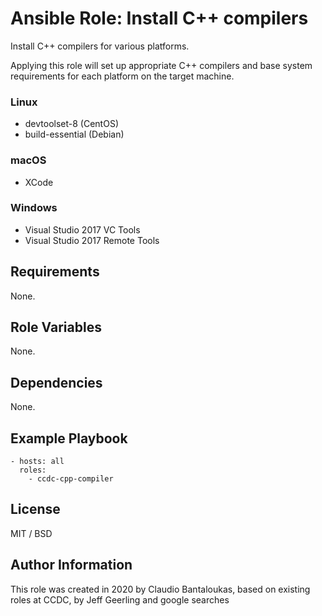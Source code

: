 # Ansible Role: Install C++ compilers

Install C++ compilers for various platforms.

Applying this role will set up appropriate C++ compilers and base system requirements for each platform on the target machine.

### Linux

- devtoolset-8 (CentOS)
- build-essential (Debian)


### macOS

- XCode

### Windows

- Visual Studio 2017 VC Tools
- Visual Studio 2017 Remote Tools

## Requirements

None.

## Role Variables

None.

## Dependencies

None.

## Example Playbook

    - hosts: all
      roles:
        - ccdc-cpp-compiler

## License

MIT / BSD

## Author Information

This role was created in 2020 by Claudio Bantaloukas, based on existing roles at CCDC, by Jeff Geerling and google searches